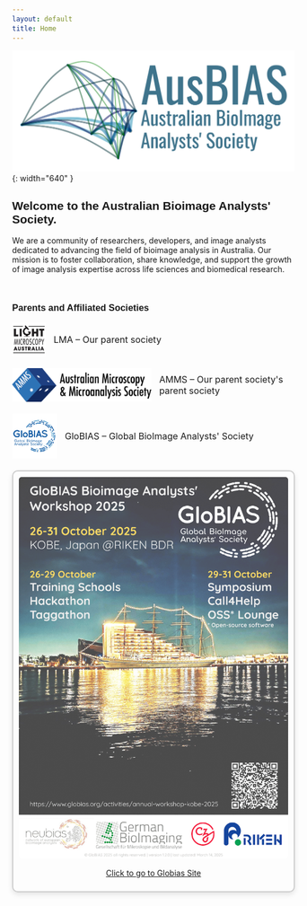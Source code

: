 ```yaml
---
layout: default
title: Home
---
```


<style>
@font-face {
  font-family: 'Oswald';
  src: url('/assets/fonts/oswald-regular.ttf') format('truetype');
}

h1, h2, h3, h4, h5, h6,
.site-title,
.site-nav,
.site-nav a {
  font-family: 'Oswald', sans-serif !important;
}

/* Two-column container */
.columns {
  display: flex;
  flex-wrap: wrap;
  justify-content: space-between;
  gap: 2em;
  margin-top: 2em;
}

/* Left column: nav and societies */
.column-left {
  flex: 1 1 55%;
  min-width: 250px;
}

/* Right column: poster */
.column-right {
  flex: 1 1 35%;
  min-width: 200px;
  text-align: center;
  border: 2px solid #ccc;
  padding: 10px;
  border-radius: 10px;
  box-shadow: 0 4px 10px rgba(0,0,0,0.1);
}
.column-right img {
  max-width: 100%;
  border-radius: 5px;
}

</style>

<link rel="shortcut icon" type="image/x-icon" href="favicon.ico?">

<!-- Logo -->
![Australian Bioimage Analysts' Society](assets/images/banner_logo_T.png){: width="640" }

<h2>Welcome to the Australian Bioimage Analysts' Society.</h2>

We are a community of researchers, developers, and image analysts dedicated to advancing the field of bioimage analysis in Australia. Our mission is to foster collaboration, share knowledge, and support the growth of image analysis expertise across life sciences and biomedical research.


<div class="columns">

  <div class="column-left">
  <h3> Parents and Affiliated Societies </h3>
    <div style="display: flex; flex-direction: column; gap: 1.5em; margin-top: 1em;">
      <a href="https://microscopy.org.au/lma/" target="_blank" title="Light Microscopy Australia" style="display: flex; align-items: center; text-decoration: none; gap: 1em;">
        <img src="/assets/images/lma_logo.jpg" alt="LMA" style="height: 60px;">
        <div style="font-size: 1rem; color: inherit;">LMA – Our parent society</div>
      </a>
      <a href="https://microscopy.org.au/" target="_blank" title="AMMS" style="display: flex; align-items: center; text-decoration: none; gap: 1em;">
        <img src="/assets/images/amms_logo.svg" alt="AMMS" style="height: 60px;">
        <div style="font-size: 1rem; color: inherit;">AMMS – Our parent society's parent society</div>
      </a>
      <a href="https://www.globias.org/" target="_blank" title="GloBIAS" style="display: flex; align-items: center; text-decoration: none; gap: 1em;">
        <img src="/assets/images/globias_logo.png" alt="GloBIAS" style="height: 80px;">
        <div style="font-size: 1rem; color: inherit;">GloBIAS – Global BioImage Analysts' Society</div>
      </a>
    </div>
  </div> 

  <div class="column-right">
    <a href="https://www.globias.org/activities/annual-workshop-kobe-2025" target="_blank">
      <img src="/assets/images/GloBIAS2025_advertising-poster_v1.2.0-1.png" alt="Globias2025 advertising poster">
    </a>
    <p><a href="https://www.globias.org/activities/annual-workshop-kobe-2025" target="_blank">Click to go to Globias Site</a></p>
  </div>

</div>

